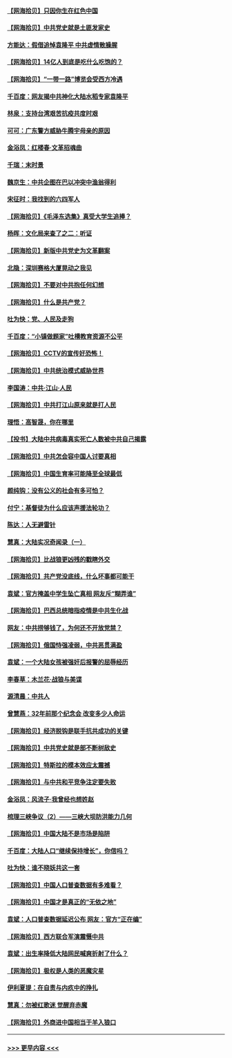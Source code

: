 #### [【网海拾贝】只因你生在红色中国](../pages/nsc993/n12979096.md?t=05281501) 
#### [【网海拾贝】中共党史就是土匪发家史](../pages/nsc993/n12976478.md?t=05281501) 
#### [方能达：假借追悼袁隆平 中共虚情散臊腥](../pages/nsc993/n12976396.md?t=05281501) 
#### [【网海拾贝】14亿人到底是吃什么吃饱的？](../pages/nsc993/n12974125.md?t=05281501) 
#### [【网海拾贝】“一带一路”博览会受西方冷遇](../pages/nsc993/n12971787.md?t=05281501) 
#### [千百度：网友揭中共神化大陆水稻专家袁隆平](../pages/nsc993/n12971733.md?t=05281501) 
#### [林泉：支持台湾艰苦抗疫共度时艰](../pages/nsc993/n12971350.md?t=05281501) 
#### [可可：广东警方威胁牛腾宇母亲的原因](../pages/nsc993/n12971100.md?t=05281501) 
#### [金浴凤：红楼春·文革招魂曲](../pages/nsc993/n12970354.md?t=05281501) 
#### [千瑞：末时景](../pages/nsc993/n12970337.md?t=05281501) 
#### [魏京生：中共企图在巴以冲突中渔翁得利](../pages/nsc993/n12970286.md?t=05281501) 
#### [宋征时：我找到的六四军人](../pages/nsc993/n12970213.md?t=05281501) 
#### [【网海拾贝】《毛泽东选集》真受大学生追捧？](../pages/nsc993/n12968779.md?t=05281501) 
#### [杨晖：文化局来查了之二：听证](../pages/nsc993/n12966528.md?t=05281501) 
#### [【网海拾贝】新版中共党史为文革翻案](../pages/nsc993/n12967526.md?t=05281501) 
#### [北隐：深圳赛格大厦晃动之我见](../pages/nsc993/n12967393.md?t=05281501) 
#### [【网海拾贝】不要对中共抱任何幻想](../pages/nsc993/n12965222.md?t=05281501) 
#### [【网海拾贝】什么是共产党？](../pages/nsc993/n12962781.md?t=05281501) 
#### [吐为快：党、人民及走狗](../pages/nsc993/n12962747.md?t=05281501) 
#### [千百度：“小镇做题家”吐槽教育资源不公平](../pages/nsc993/n12962705.md?t=05281501) 
#### [【网海拾贝】CCTV的宣传好恐怖！](../pages/nsc993/n12959984.md?t=05281501) 
#### [【网海拾贝】中共统治模式威胁世界](../pages/nsc993/n12957622.md?t=05281501) 
#### [李国涛：中共‧江山‧人民](../pages/nsc993/n12957502.md?t=05281501) 
#### [【网海拾贝】中共打江山原来就是打人民](../pages/nsc993/n12954345.md?t=05281501) 
#### [理悟：高智晟，你在哪里](../pages/nsc993/n12953115.md?t=05281501) 
#### [【投书】大陆中共病毒真实死亡人数被中共自己揭露](../pages/nsc993/n12953050.md?t=05281501) 
#### [【网海拾贝】中共怎会容中国人讨要真相](../pages/nsc993/n12952161.md?t=05281501) 
#### [【网海拾贝】中国生育率可能降至全球最低](../pages/nsc993/n12948793.md?t=05281501) 
#### [颜纯钩：没有公义的社会有多可怕？](../pages/nsc993/n12947626.md?t=05281501) 
#### [付宁：基督徒为什么应该声援法轮功？](../pages/nsc993/n12947233.md?t=05281501) 
#### [陈达：人无避雷针](../pages/nsc993/n12947098.md?t=05281501) 
#### [慧真：大陆实况奇闻录（一）](../pages/nsc993/n12945811.md?t=05281501) 
#### [【网海拾贝】比战狼更凶残的戳瞎外交](../pages/nsc993/n12945717.md?t=05281501) 
#### [【网海拾贝】共产党没底线，什么坏事都可能干](../pages/nsc993/n12942090.md?t=05281501) 
#### [袁斌：官方掩盖中学生坠亡真相 网友斥“糊弄谁”](../pages/nsc993/n12942029.md?t=05281501) 
#### [【网海拾贝】巴西总统暗指疫情是中共生化战](../pages/nsc993/n12938999.md?t=05281501) 
#### [网友：中共捞够钱了，为何还不开放党禁？](../pages/nsc993/n12938952.md?t=05281501) 
#### [【网海拾贝】俄国恃强凌弱，中共恶贯满盈](../pages/nsc993/n12936626.md?t=05281501) 
#### [袁斌：一个大陆女孩被强奸后报警的屈辱经历](../pages/nsc993/n12936547.md?t=05281501) 
#### [李春草：木兰花·战狼与美谍](../pages/nsc993/n12935995.md?t=05281501) 
#### [源清晨：中共人](../pages/nsc993/n12935589.md?t=05281501) 
#### [曾慧燕：32年前那个纪念会 改变多少人命运](../pages/nsc993/n12934233.md?t=05281501) 
#### [【网海拾贝】经济脱钩是联手抗共成功的关键](../pages/nsc993/n12934176.md?t=05281501) 
#### [【网海拾贝】中共党史就是部不断树敌史](../pages/nsc993/n12932844.md?t=05281501) 
#### [【网海拾贝】特斯拉的模本效应太震撼](../pages/nsc993/n12925626.md?t=05281501) 
#### [【网海拾贝】与中共和平竞争注定要失败](../pages/nsc993/n12923326.md?t=05281501) 
#### [金浴凤：风流子‧我曾经也想姓赵](../pages/nsc993/n12920911.md?t=05281501) 
#### [梳理三峡争议（2）——三峡大坝防洪能力几何](../pages/nsc993/n12920173.md?t=05281501) 
#### [【网海拾贝】中国大陆不是市场是陷阱](../pages/nsc993/n12920143.md?t=05281501) 
#### [千百度：大陆人口“继续保持增长”，你信吗？](../pages/nsc993/n12918946.md?t=05281501) 
#### [吐为快：谁不晓妖共这一套](../pages/nsc993/n12918941.md?t=05281501) 
#### [【网海拾贝】中国人口普查数据有多难看？](../pages/nsc993/n12917822.md?t=05281501) 
#### [【网海拾贝】中国才是真正的“无依之地”](../pages/nsc993/n12915845.md?t=05281501) 
#### [袁斌：人口普查数据延迟公布 网友：官方“正在编”](../pages/nsc993/n12915748.md?t=05281501) 
#### [【网海拾贝】西方联合军演震慑中共](../pages/nsc993/n12913466.md?t=05281501) 
#### [袁斌：出生率降低大陆网民喊爽折射了什么？](../pages/nsc993/n12913365.md?t=05281501) 
#### [【网海拾贝】极权是人类的恶魔灾星](../pages/nsc993/n12910697.md?t=05281501) 
#### [伊利夏提：在自责与内疚中的挣扎](../pages/nsc993/n12910493.md?t=05281501) 
#### [慧真：勿被红歌迷 觉醒弃赤魔](../pages/nsc993/n12910485.md?t=05281501) 
#### [【网海拾贝】外商进中国相当于羊入狼口](../pages/nsc993/n12908274.md?t=05281501) 

----
#### [ >>> 更早内容 <<< ](../indexes/nsc993-earlier.md)
